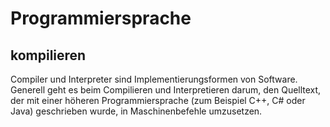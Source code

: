 # Programmiersprache


## kompilieren
Compiler und Interpreter sind Implementierungsformen von Software. Generell geht es beim Compilieren und Interpretieren darum, den Quelltext, der mit einer höheren Programmiersprache (zum Beispiel C++, C# oder Java) geschrieben wurde, in Maschinenbefehle umzusetzen.
